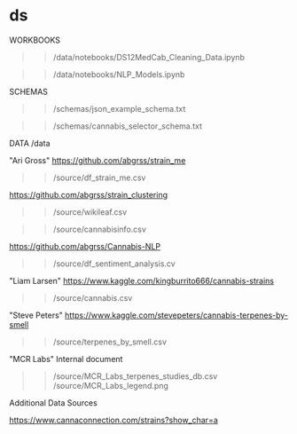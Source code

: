 # ds
WORKBOOKS

>>/data/notebooks/DS12MedCab_Cleaning_Data.ipynb

>>/data/notebooks/NLP_Models.ipynb

SCHEMAS
>>/schemas/json_example_schema.txt

>>/schemas/cannabis_selector_schema.txt


DATA /data

"Ari Gross" 
https://github.com/abgrss/strain_me
>>/source/df_strain_me.csv

https://github.com/abgrss/strain_clustering
>>/source/wikileaf.csv

>>/source/cannabisinfo.csv

https://github.com/abgrss/Cannabis-NLP
>>/source/df_sentiment_analysis.cv

"Liam Larsen"
https://www.kaggle.com/kingburrito666/cannabis-strains
>>/source/cannabis.csv

"Steve Peters"
https://www.kaggle.com/stevepeters/cannabis-terpenes-by-smell
>>/source/terpenes_by_smell.csv

"MCR Labs"
Internal document
>>/source/MCR_Labs_terpenes_studies_db.csv
>>/source/MCR_Labs_legend.png

Additional Data Sources

https://www.cannaconnection.com/strains?show_char=a